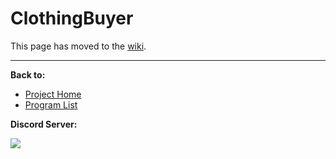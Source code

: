 # ClothingBuyer

This page has moved to the [wiki](https://github.com/PokemonAutomation/SwSh-Arduino/wiki/Basic:-ClothingBuyer).

<hr>

**Back to:**
- [Project Home](/README.md)
- [Program List](/Documentation/ProgramList.md)

**Discord Server:** 

[<img src="https://canary.discordapp.com/api/guilds/695809740428673034/widget.png?style=banner2">](https://discord.gg/cQ4gWxN)

